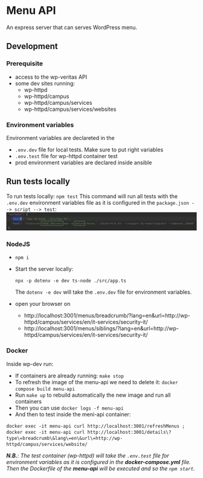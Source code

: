 # Menu API

An express server that can serves WordPress menu.


## Development

### Prerequisite

* access to the wp-veritas API
* some dev sites running:
    * wp-httpd
    * wp-httpd/campus
    * wp-httpd/campus/services
    * wp-httpd/campus/services/websites

### Environment variables

Environment variables are declareted in the 
- `.env.dev` file for local tests. Make sure to put right variables
- `.env.test` file for wp-httpd container test
- prod environment variables are declared inside ansible

## Run tests locally

To run tests locally:
`npm test`
This command will run all tests with the `.env.dev` environment variables file as it is configured in the 
`package.json --> script --> test`: 
![package_json_scripts_test.png](package_json_scripts_test.png)

### NodeJS

* `npm i`
* Start the server locally:
  ```
  npx -p dotenv -e dev ts-node ./src/app.ts
  ```
  The `dotenv -e dev` will take the `.env.dev` file for environment variables.

* open your browser on
    * http://localhost:3001/menus/breadcrumb/?lang=en&url=http://wp-httpd/campus/services/en/it-services/security-it/
    * http://localhost:3001/menus/siblings/?lang=en&url=http://wp-httpd/campus/services/en/it-services/security-it/

### Docker

Inside wp-dev run:
* If containers are already running: `make stop`
* To refresh the image of the menu-api we need to delete it: `docker compose build menu-api`
* Run `make up` to rebuild automatically the new image and run all containers
* Then you can use `docker logs -f menu-api`
* And then to test inside the meni-api container:
```
docker exec -it menu-api curl http://localhost:3001/refreshMenus ; docker exec -it menu-api curl http://localhost:3001/details\?type\=breadcrumb\&lang\=en\&url\=http://wp-httpd/campus/services/website/
```

_**N.B.**: The test container (wp-httpd) will take the `.env.test` file for environment variables as it is configured 
in the **docker-compose.yml** file.
Then the Dockerfile of the **menu-api** will be executed and so the `npm start`._

